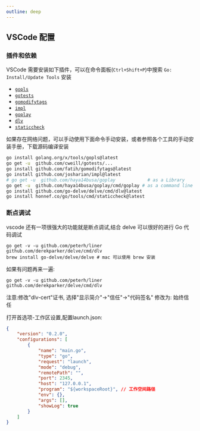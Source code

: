 ```yaml
---
outline: deep
---
```


## VSCode 配置

### 插件和依赖

VSCode 需要安装如下插件，可以在命令面板(`Ctrl+Shift+P`)中搜索 `Go: Install/Update Tools` 安装

- [`gopls`](https://github.com/golang/tools/blob/master/gopls/README.md#installation)
- [`gotests`](https://github.com/cweill/gotests)
- [`gomodifytags`](https://github.com/fatih/gomodifytags)
- [`impl`](https://github.com/josharian/impl)
- [`goplay`](https://github.com/haya14busa/goplay)
- [`dlv`](https://github.com/go-delve/delve)
- [`staticcheck`](https://github.com/dominikh/go-tools)

如果存在网络问题，可以手动使用下面命令手动安装，或者参照各个工具的手动安装手册，下载源码编译安装
```bash
go install golang.org/x/tools/gopls@latest
go get -u  github.com/cweill/gotests/...
go install github.com/fatih/gomodifytags@latest
go install github.com/josharian/impl@latest
# go get -u  github.com/haya14busa/goplay            # as a Library
go get -u  github.com/haya14busa/goplay/cmd/goplay # as a command line tool
go install github.com/go-delve/delve/cmd/dlv@latest
go install honnef.co/go/tools/cmd/staticcheck@latest
```

### 断点调试
vscode 还有一项很强大的功能就是断点调试,结合 delve 可以很好的进行 Go 代码调试

```shell
go get -v -u github.com/peterh/liner github.com/derekparker/delve/cmd/dlv
brew install go-delve/delve/delve # mac 可以使用 brew 安装
```

如果有问题再来一遍:
```shell
go get -v -u github.com/peterh/liner github.com/derekparker/delve/cmd/dlv
```

注意:修改"dlv-cert"证书, 选择"显示简介"->"信任"->"代码签名" 修改为: 始终信任

打开首选项-工作区设置,配置launch.json:
```json
{
    "version": "0.2.0",
    "configurations": [
        {
            "name": "main.go",
            "type": "go",
            "request": "launch",
            "mode": "debug",
            "remotePath": "",
            "port": 2345,
            "host": "127.0.0.1",
            "program": "${workspaceRoot}", // 工作空间路径
            "env": {},
            "args": [],
            "showLog": true
        }
    ]
}
```

